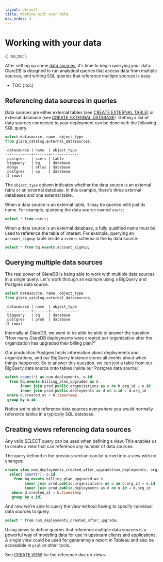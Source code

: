 ```yaml
---
layout: default
title: Working with your data
nav_order: 3
---
```


<!-- markdownlint-disable MD022 -->

<!-- prettier-ignore-start -->
# Working with your data
{: .no_toc }
<!-- prettier-ignore-end -->

<!-- markdownlint-enable MD022 -->

After setting up some [data sources], it's time to begin querying your data.
GlareDB is designed to run analytical queries that access data from multiple
sources, and writing SQL queries that reference multiple sources is easy.

<!-- prettier-ignore -->
- TOC
{:toc}

## Referencing data sources in queries

Data sources are either external tables (see [CREATE EXTERNAL TABLE]) or
external database (see [CREATE EXTERNAL DATABASE]). Getting a list of data
sources connected to your deployment can be done with the following SQL query.

```sql
select datasource, name, object_type
from glare_catalog.external_datasources;
```

```text
 datasource | name  | object_type
------------+-------+-------------
 postgres   | users | table
 bigquery   | bq    | database
 mongo      | atlas | database
 postgres   | qa    | database
(4 rows)
```

The `object_type` column indicates whether the data source is an external table
or an external database. In this example, there's three external databases and
one external table.

When a data source is an external table, it may be queried with just its name.
For example, querying the data source named `users`:

```sql
select * from users;
```

When a data source is an external database, a fully qualified name must be used
to reference the table of interest. For example, querying an `account_signup`
table inside a `events` schema in the `bq` data source:

```sql
select * from bq.events.account_signup;
```

## Querying multiple data sources

The real power of GlareDB is being able to work with multiple data sources in a
single query. Let's work through an example using a BigQuery and Postgres data
source.

```sql
select datasource, name, object_type
from glare_catalog.external_datasources;
```

```text
 datasource | name  | object_type
------------+-------+-------------
 bigquery   | bq    | database
 postgres   | prod  | database
(2 rows)
```

Internally at GlareDB, we want to be able be able to answer the question "How
many GlareDB deployments were created per organization after the organization
has upgraded their billing plan?"

Our production Postgres holds information about deployments and organizations,
and our BigQuery instance stores all events about _when_ things happened. So to
answer this question, we can join a table from our BigQuery data source onto
tables inside our Postgres data source:

```sql
select count(*) as num_deployments, o.id
  from bq.events.billing_plan_upgraded as b
       inner join prod.public.organizations as o on b.org_id = o.id
       inner join prod.public.deployments as d on o.id = d.org_id
 where d.created_at > b.timestamp
 group by o.id
```

Notice we're able reference data sources everywhere you would normally reference
tables in a typically SQL database.

## Creating views referencing data sources

Any valid SELECT query can be used when defining a view. This enables us to
create a view that can reference any number of data sources.

The query defined in the previous section can be turned into a view with no
changes:

```sql
create view num_deployments_created_after_upgrade(num_deployments, org_id) as (
  select count(*), o.id
    from bq.events.billing_plan_upgraded as b
         inner join prod.public.organizations as o on b.org_id = o.id
         inner join prod.public.deployments as d on o.id = d.org_id
   where d.created_at > b.timestamp
   group by o.id)
```

And now we're able to query the view without having to specify individual data
sources to query.

```sql
select * from num_deployments_created_after_upgrade;
```

Using views to define queries that reference multiple data sources is a powerful
way of modeling data for use in upstream clients and applications. A single view
could be used for generating a report in Tableau and also be accessible in
`psql` or other tools.

See [CREATE VIEW] for the reference doc on views.

[data sources]: /docs/data-sources/overview
[CREATE EXTERNAL DATABASE]: /docs/sql-reference/sql-commands/create-external-database
[CREATE EXTERNAL TABLE]: /docs/sql-reference/sql-commands/create-external-table
[CREATE VIEW]: /docs/sql-reference/sql-commands/create-view
